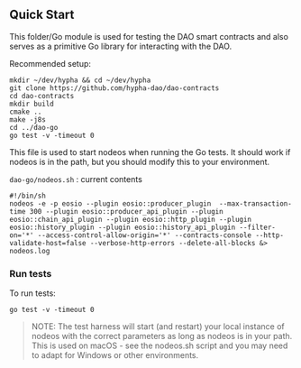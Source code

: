## Quick Start
This folder/Go module is used for testing the DAO smart contracts and also serves as a primitive Go library for interacting with the DAO.

Recommended setup:
```
mkdir ~/dev/hypha && cd ~/dev/hypha
git clone https://github.com/hypha-dao/dao-contracts
cd dao-contracts
mkdir build
cmake ..
make -j8s
cd ../dao-go
go test -v -timeout 0
```
This file is used to start nodeos when running the Go tests. It should work if nodeos is in the path, but you should modify this to your environment.

```dao-go/nodeos.sh``` : current contents

```
#!/bin/sh
nodeos -e -p eosio --plugin eosio::producer_plugin  --max-transaction-time 300 --plugin eosio::producer_api_plugin --plugin eosio::chain_api_plugin --plugin eosio::http_plugin --plugin eosio::history_plugin --plugin eosio::history_api_plugin --filter-on='*' --access-control-allow-origin='*' --contracts-console --http-validate-host=false --verbose-http-errors --delete-all-blocks &> nodeos.log
```

### Run tests

To run tests: 
```
go test -v -timeout 0
```

> NOTE: The test harness will start (and restart) your local instance of nodeos with the correct parameters as long as nodeos is in your path.  This is used on macOS - see the nodeos.sh script and you may need to adapt for Windows or other environments.